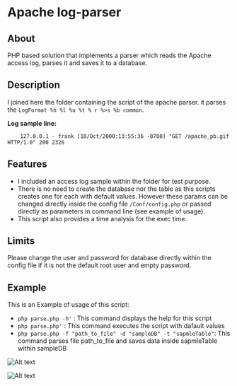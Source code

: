 # Apache log-parser
## About ##
PHP based solution that implements a parser which reads the Apache access log, parses it and saves it to a database.

## Description ##
I joined here the folder containing the script of the apache parser. it parses the `LogFormat %h %l %u %t % r %>s %b common`.

**Log sample line:**
 
        127.0.0.1 - frank [10/Oct/2000:13:55:36 -0700] "GET /apache_pb.gif HTTP/1.0" 200 2326

## Features ##

- I included an access log sample within the folder for test purpose.
- There is no need to create the database nor the table as this scripts creates  one for each with default values. However these params can be changed directly inside the config file `/Conf/config.php` or passed directly as parameters in command line (see example of usage).
- This script also provides a time analysis for the exec time.
## Limits ##
Please change the user and  password for database directly within the config file if it is not the default root user and empty password.
## Example ##
This is an Example of usage of this script:

- ``php parse.php -h'`` : This command displays the help for this script
- ``php parse.php'`` : This command executes the script with dafault values
- ``php parse.php -f "path_to_file" -d "sampleDB" -t "sapmleTable"``: 
This command parses file path_to_file and saves data inside sapmleTable within sampleDB


![Alt text](/JaouherK/apache-log-parser/blob/master/img/exec.png)

![Alt text](/JaouherK/apache-log-parser/blob/master/img/exec.png)